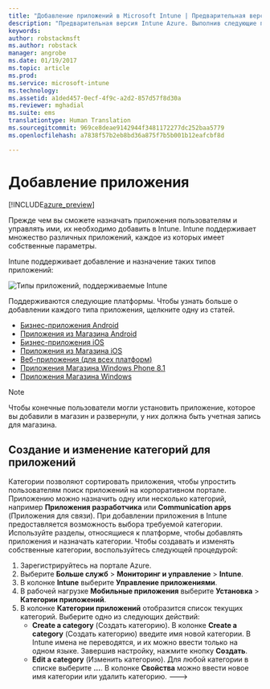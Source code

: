 ```yaml
---
title: "Добавление приложений в Microsoft Intune | Предварительная версия Intune Azure | Документация Майкрософт"
description: "Предварительная версия Intune Azure. Выполнив следующие процедуры, вы сможете добавить приложения в Intune для назначения пользователям и устройствам. "
keywords: 
author: robstackmsft
ms.author: robstack
manager: angrobe
ms.date: 01/19/2017
ms.topic: article
ms.prod: 
ms.service: microsoft-intune
ms.technology: 
ms.assetid: a1ded457-0ecf-4f9c-a2d2-857d57f8d30a
ms.reviewer: mghadial
ms.suite: ems
translationtype: Human Translation
ms.sourcegitcommit: 969ce8deae9142944f3481172277dc252baa5779
ms.openlocfilehash: a7838f57b2eb8bd36a875f7b5b001b12eafcbf8d

---
```


# <a name="how-to-add-an-app"></a>Добавление приложения 

[!INCLUDE[azure_preview](../includes/azure_preview.md)]

Прежде чем вы сможете назначать приложения пользователям и управлять ими, их необходимо добавить в Intune. Intune поддерживает множество различных приложений, каждое из которых имеет собственные параметры.

Intune поддерживает добавление и назначение таких типов приложений:

![Типы приложений, поддерживаемые Intune](./media/app-types.png)

Поддерживаются следующие платформы. Чтобы узнать больше о добавлении каждого типа приложения, щелкните одну из статей.

- [Бизнес-приложения Android](/intune-azure/manage-apps/android-lob-app)
- [Приложения из Магазина Android](/intune-azure/manage-apps/android-store-app)
- [Бизнес-приложения iOS](/intune-azure/manage-apps/ios-lob-app)
- [Приложения из Магазина iOS](/intune-azure/manage-apps/ios-store-app)
- [Веб-приложения (для всех платформ)](/intune-azure/manage-apps/web-app)
- [Приложения Магазина Windows Phone 8.1](/intune-azure/manage-apps/windows-phone-8-1-store-app)
- [Приложения Магазина Windows](/intune-azure/manage-apps/windows-store-app)

> [!NOTE]
> Чтобы конечные пользователи могли установить приложение, которое вы добавили в магазин и развернули, у них должна быть учетная запись для магазина.

## <a name="how-to-create-and-edit-categories-for-apps"></a>Создание и изменение категорий для приложений 

Категории позволяют сортировать приложения, чтобы упростить пользователям поиск приложений на корпоративном портале. Приложению можно назначить одну или несколько категорий, например **Приложения разработчика** или **Communication apps** (Приложения для связи). При добавлении приложения в Intune предоставляется возможность выбора требуемой категории. Используйте разделы, относящиеся к платформе, чтобы добавлять приложения и назначать категории. Чтобы создавать и изменять собственные категории, воспользуйтесь следующей процедурой: 

1. Зарегистрируйтесь на портале Azure. 
2. Выберите **Больше служб** > **Мониторинг и управление** > **Intune**. 
3. В колонке **Intune** выберите **Управление приложениями**. 
4. В рабочей нагрузке **Мобильные приложения** выберите **Установка** > **Категории приложений**. 
5. В колонке **Категории приложений** отобразится список текущих категорий. Выберите одно из следующих действий: 
    - **Create a category** (Создать категорию). В колонке **Create a category** (Создать категорию) введите имя новой категории. В Intune имена не переводятся, и их можно ввести только на одном языке. Завершив настройку, нажмите кнопку **Создать**.
    - **Edit a category** (Изменить категорию). Для любой категории в списке выберите **...**. В колонке **Свойства** можно ввести новое имя категории или удалить категорию. --->






<!--HONumber=Feb17_HO1-->


